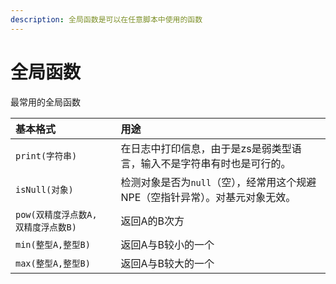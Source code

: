 ```yaml
---
description: 全局函数是可以在任意脚本中使用的函数
---
```


# 全局函数



最常用的全局函数

| 基本格式 | 用途 |
| :--- | :--- |
| `print(字符串)` | 在日志中打印信息，由于是zs是弱类型语言，输入不是字符串有时也是可行的。 |
| `isNull(对象)` | 检测对象是否为`null`（空），经常用这个规避NPE（空指针异常）。对基元对象无效。 |
| `pow(双精度浮点数A, 双精度浮点数B)` | 返回A的B次方 |
| `min(整型A,整型B)` | 返回A与B较小的一个 |
| `max(整型A,整型B)` | 返回A与B较大的一个 |

